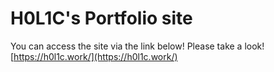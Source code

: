 # H0L1C's Portfolio site
You can access the site via the link below! Please take a look!
[https://h0l1c.work/](https://h0l1c.work/)

